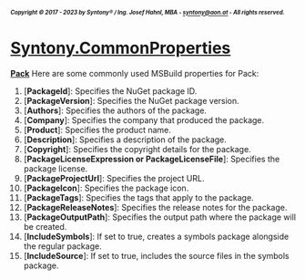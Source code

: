 ##### <sub><sub>Copyright &copy; 2017 - 2023 by Syntony&reg; / Ing. Josef Hahnl, MBA - syntony@aon.at - All rights reserved.</sub></sub>
# [Syntony.CommonProperties](./../README.md)

<a name="pack"/>[**Pack**](https://learn.microsoft.com/en-us/nuget/consume-packages/install-use-packages-visual-studio)
Here are some commonly used MSBuild properties for Pack:

1. [**PackageId**]: Specifies the NuGet package ID.
2. [**PackageVersion**]: Specifies the NuGet package version.
3. [**Authors**]: Specifies the authors of the package.
4. [**Company**]: Specifies the company that produced the package.
5. [**Product**]: Specifies the product name.
6. [**Description**]: Specifies a description of the package.
7. [**Copyright**]: Specifies the copyright details for the package.
8. [**PackageLicenseExpression or PackageLicenseFile**]: Specifies the package license.
9. [**PackageProjectUrl**]: Specifies the project URL.
10. [**PackageIcon**]: Specifies the package icon.
11. [**PackageTags**]: Specifies the tags that apply to the package.
12. [**PackageReleaseNotes**]: Specifies the release notes for the package.
13. [**PackageOutputPath**]: Specifies the output path where the package will be created.
14. [**IncludeSymbols**]: If set to true, creates a symbols package alongside the regular package.
15. [**IncludeSource**]: If set to true, includes the source files in the symbols package.
